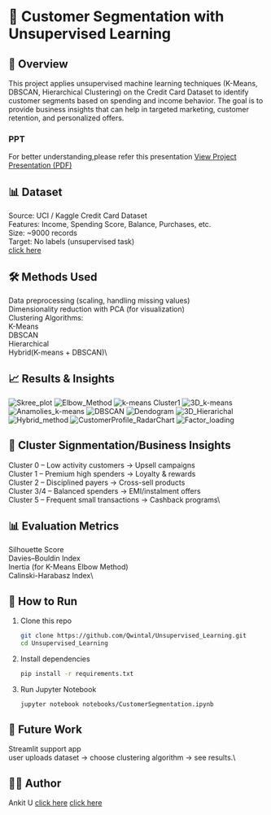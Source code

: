 # 🧩 Customer Segmentation with Unsupervised Learning
## 📌 Overview
This project applies unsupervised machine learning techniques (K-Means, DBSCAN, Hierarchical Clustering) on the Credit Card Dataset to identify customer segments based on spending and income behavior.
The goal is to provide business insights that can help in targeted marketing, customer retention, and personalized offers.

### PPT
For better understanding,please refer this presentation
[View Project Presentation (PDF)](reports/Unsupervised_ppt.pdf) 

## 📊 Dataset
Source: UCI / Kaggle Credit Card Dataset\
Features: Income, Spending Score, Balance, Purchases, etc.\
Size: ~9000 records\
Target: No labels (unsupervised task)\
[click here](https://www.kaggle.com/datasets/arjunbhasin2013/ccdata)

## 🛠️ Methods Used
Data preprocessing (scaling, handling missing values)\
Dimensionality reduction with PCA (for visualization)\
Clustering Algorithms:\
K-Means\
DBSCAN\
Hierarchical\
Hybrid(K-means + DBSCAN)\

## 📈 Results & Insights
![Skree_plot](reports/Skree_plot.png)
![Elbow_Method](reports/Elbow_method.png)
![k-means Cluster1](reports/k-means_Cluster1.png)
![3D_k-means](reports/3D_K-means.png)
![Anamolies_k-means](reports/Anamolies_k-means.png)
![DBSCAN](reports/DBSCAN.png)
![Dendogram](reports/Dendogram.png)
![3D_Hierarichal](reports/3D_Hierarichal.png)
![Hybrid_method](reports/hybrid_clusters.png)
![CustomerProfile_RadarChart](reports/CustomerProfile_RadarChart.jpg)
![Factor_loading](reports/Factor_loading.png)

## 💼 Cluster Signmentation/Business Insights
Cluster 0 – Low activity customers → Upsell campaigns\
Cluster 1 – Premium high spenders → Loyalty & rewards\
Cluster 2 – Disciplined payers → Cross-sell products\
Cluster 3/4 – Balanced spenders → EMI/instalment offers\
Cluster 5 – Frequent small transactions → Cashback programs\

## 📊 Evaluation Metrics
Silhouette Score\
Davies–Bouldin Index\
Inertia (for K-Means Elbow Method)\
Calinski-Harabasz Index\

## 🚀 How to Run
1. Clone this repo
   ```bash
   git clone https://github.com/Qwintal/Unsupervised_Learning.git
   cd Unsupervised_Learning
   ```
2. Install dependencies
   ```bash
   pip install -r requirements.txt
   ```
3. Run Jupyter Notebook
   ```bash
   jupyter notebook notebooks/CustomerSegmentation.ipynb
   ```


## 📌 Future Work
Streamlit support app\
user uploads dataset → choose clustering algorithm → see results.\

## 👨‍💻 Author
Ankit U
[click here](https://github.com/Qwintal)
[click here](https://www.linkedin.com/in/ankit-uniyal-143992317/)
